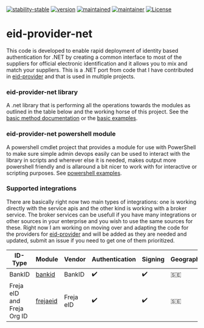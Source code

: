 [![stability-stable](https://img.shields.io/badge/stability-beta-red.svg)](#)
[![version](https://img.shields.io/badge/version-0.0.1-red.svg)](#)
[![maintained](https://img.shields.io/maintenance/yes/2020.svg)](#)
[![maintainer](https://img.shields.io/badge/maintainer-daniel%20sörlöv-blue.svg)](https://github.com/DSorlov)
[![License](https://img.shields.io/badge/License-MIT-blue.svg)](https://img.shields.io/github/license/DSorlov/eid-provider)

# eid-provider-net
This code is developed to enable rapid deployment of identity based authentication for .NET by creating a common interface to most of the suppliers for official electronic identification and it allows you to mix and match your suppliers. This is a .NET port from code that I have contributed in [eid-provider](https://github.com/DSorlov/eid-provider) and that is used in multiple projects.

### eid-provider-net library
A .net library that is performing all the operations towards the modules as outlined in the table below and the working horse of this project.
See the [basic method documentation](docs/methods.md) or the [basic examples](docs/examples.md).

### eid-provider-net powershell module
A powershell cmdlet project that provides a module for use with PowerShell to make sure simple admin devops easily can be used to interact with the library in scripts and wherever else it is needed, makes output more powershell friendly and is allaround a bit nicer to work with for interactive or scripting purposes.
See [powershell examples](docs/powershell_examples.md).

### Supported integrations
There are basically right now two main types of integrations: one is working directly with the service apis and the other kind is working with a broker service. The broker services can be usefull if you have many integrations or other sources in your enterprise and you wish to use the same sources for these. Right now I am working on moving over and adapting the code for the providers for [eid-provider](https://github.com/DSorlov/eid-provider) and will be added as they are needed and updated, submit an issue if you need to get one of them prioritized.

| ID-Type | Module | Vendor | Authentication | Signing | Geographies | Readiness |
| --- | --- | --- | --- | --- | --- | --- |
| BankID | [bankid](docs/bankid.md) | BankID | :heavy_check_mark: | :heavy_check_mark: | :sweden: | Production |
| Freja eID and Freja Org ID | [frejaeid](docs/frejaeid.md) | Freja eID | :heavy_check_mark: | :heavy_check_mark: | :sweden: | Production |


